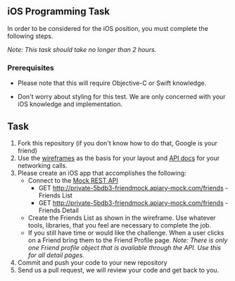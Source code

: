 ## iOS Programming Task

In order to be considered for the iOS position, you must complete the following steps. 

*Note: This task should take no longer than 2 hours.*

### Prerequisites

- Please note that this will require Objective-C or Swift knowledge. 

- Don't worry about styling for this test. We are only concerned with your iOS knowledge and implementation. 

## Task

1. Fork this repository (if you don't know how to do that, Google is your friend)
2. Use the [wireframes](example.png) as the basis for your layout and [API docs](http://docs.friendmock.apiary.io/) for your networking calls.
3. Please create an iOS app that accomplishes the following:
	- Connect to the [Mock REST API](http://private-5bdb3-friendmock.apiary-mock.com)
		- GET http://private-5bdb3-friendmock.apiary-mock.com/friends - Friends List
		- GET http://private-5bdb3-friendmock.apiary-mock.com/friends - Friends Detail
	- Create the Friends List as shown in the wireframe. Use whatever tools, libraries, that you feel are necessary to complete the job. 
	- If you still have time or would like the challenge. When a user clicks on a Friend bring them to the Friend Profile page. 
	*Note: There is only one Friend profile object that is available through the API. Use this for all detail pages.* 
4. Commit and push your code to your new repository
5. Send us a pull request, we will review your code and get back to you.
